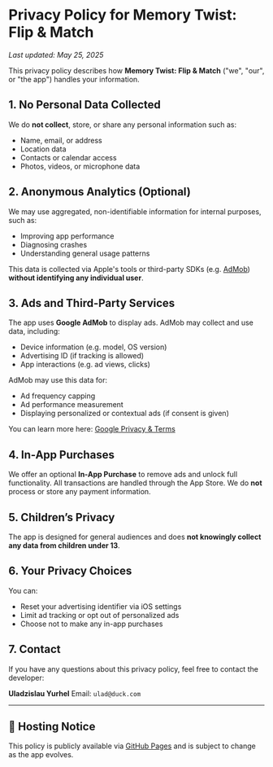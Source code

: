 # Privacy Policy for Memory Twist: Flip & Match

*Last updated: May 25, 2025*

This privacy policy describes how **Memory Twist: Flip & Match** ("we", "our", or "the app") handles your information.

## 1. No Personal Data Collected

We do **not collect**, store, or share any personal information such as:

* Name, email, or address
* Location data
* Contacts or calendar access
* Photos, videos, or microphone data

## 2. Anonymous Analytics (Optional)

We may use aggregated, non-identifiable information for internal purposes, such as:

* Improving app performance
* Diagnosing crashes
* Understanding general usage patterns

This data is collected via Apple's tools or third-party SDKs (e.g. [AdMob](https://policies.google.com/technologies/ads)) **without identifying any individual user**.

## 3. Ads and Third-Party Services

The app uses **Google AdMob** to display ads. AdMob may collect and use data, including:

* Device information (e.g. model, OS version)
* Advertising ID (if tracking is allowed)
* App interactions (e.g. ad views, clicks)

AdMob may use this data for:

* Ad frequency capping
* Ad performance measurement
* Displaying personalized or contextual ads (if consent is given)

You can learn more here:
[Google Privacy & Terms](https://policies.google.com/technologies/partner-sites)

## 4. In-App Purchases

We offer an optional **In-App Purchase** to remove ads and unlock full functionality. All transactions are handled through the App Store. We do **not** process or store any payment information.

## 5. Children’s Privacy

The app is designed for general audiences and does **not knowingly collect any data from children under 13**.

## 6. Your Privacy Choices

You can:

* Reset your advertising identifier via iOS settings
* Limit ad tracking or opt out of personalized ads
* Choose not to make any in-app purchases

## 7. Contact

If you have any questions about this privacy policy, feel free to contact the developer:

**Uladzislau Yurhel**
Email: `ulad@duck.com`

---

## 📌 Hosting Notice

This policy is publicly available via [GitHub Pages](https://vladislavyurgel.github.io/memory-pages/) and is subject to change as the app evolves.
